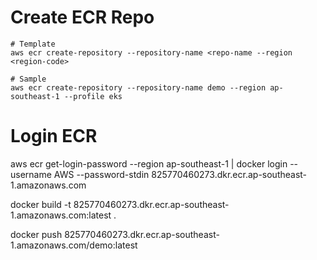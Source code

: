 # Create ECR Repo

```
# Template
aws ecr create-repository --repository-name <repo-name --region <region-code>

# Sample
aws ecr create-repository --repository-name demo --region ap-southeast-1 --profile eks
```

# Login ECR

aws ecr get-login-password --region ap-southeast-1 | docker login --username AWS
--password-stdin 825770460273.dkr.ecr.ap-southeast-1.amazonaws.com

docker build -t 825770460273.dkr.ecr.ap-southeast-1.amazonaws.com:latest .

docker push 825770460273.dkr.ecr.ap-southeast-1.amazonaws.com/demo:latest
